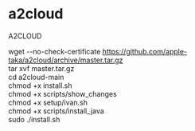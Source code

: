 # a2cloud
A2CLOUD

wget --no-check-certificate https://github.com/apple-taka/a2cloud/archive/master.tar.gz  
tar xvf  master.tar.gz  
cd a2cloud-main  
chmod +x install.sh  
chmod +x scripts/show_changes  
chmod +x setup/ivan.sh  
chmod +x scripts/install_java  
sudo ./install.sh